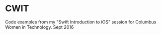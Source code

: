 # CWIT
Code examples from my "Swift Introduction to iOS" session for Columbus Women in Technology. Sept 2016
